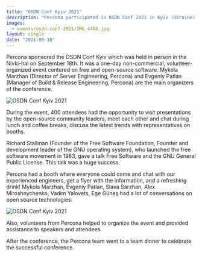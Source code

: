 ```yaml
---
title: "OSDN Conf Kyiv 2021"
description: "Percona participated in OSDN Conf 2021 in Kyiv (Ukraine). Attendees could meet experts on MySQL, PostgreSQL, MariaDB, and MongoDB on the booth, and visit talks on Kubernetes, databases, and open source."
images:
  - events/osdn-conf-2021/IMG_4450.jpg
layout: single
date: "2021-09-18"
---
```


Percona sponsored the OSDN Conf Kyiv which was held in person in the Nivki-hal on September 18th. It was a one-day non-commercial, volunteer-organized event centered on free and open-source software. Mykola Marzhan (Director of Server Engineering, Percona) and Evgeniy Patlan (Manager of Build & Release Engineering, Percona) are the main organizers of the conference. 

![OSDN Conf Kyiv 2021](/events/osdn-conf-2021/IMG_4426-COLLAGE.jpg)

During the event, 400 attendees had the opportunity to visit presentations by the open-source community leaders, meet each other and chat during lunch and coffee breaks, discuss the latest trends with representatives on booths. 

Richard Stallman (Founder of the Free Software Foundation, Founder and development leader of the GNU operating system), who launched the free software movement in 1983, gave a talk Free Software and the GNU General Public License. This talk was a huge success. 

Percona had a booth where everyone could come and chat with our experienced engineers, get a flyer with the information, and a refreshing drink! Mykola Marzhan, Evgeniy Patlan, Slava Sarzhan, Alex Miroshnychenko, Vadim Yalovets, Ege Güneş had a lot of conversations on open source technologies.

![OSDN Conf Kyiv 2021](/events/osdn-conf-2021/IMG_4475.jpg)

Also, volunteers from Percona helped to organize the event and provided assistance to speakers and attendees.

After the conference, the Percona team went to a team dinner to celebrate the successful conference. 
